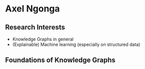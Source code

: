 # Axel Ngonga
## Research Interests
* Knowledge Graphs in general
* (Explainable) Machine learning (especially on structured data)

## Foundations of Knowledge Graphs


